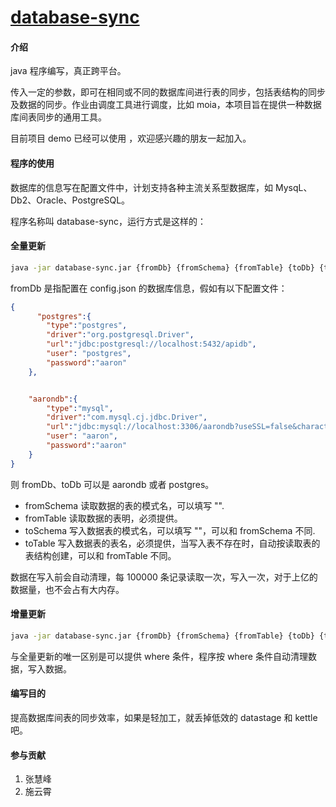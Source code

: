 # [database-sync](https://gitee.com/somenzz/table-sync)

#### 介绍

java 程序编写，真正跨平台。

传入一定的参数，即可在相同或不同的数据库间进行表的同步，包括表结构的同步及数据的同步。作业由调度工具进行调度，比如 moia，本项目旨在提供一种数据库间表同步的通用工具。

目前项目 demo 已经可以使用 ，欢迎感兴趣的朋友一起加入。

#### 程序的使用

数据库的信息写在配置文件中，计划支持各种主流关系型数据库，如 MysqL、Db2、Oracle、PostgreSQL。

程序名称叫 database-sync，运行方式是这样的：

#### 全量更新
```sh
java -jar database-sync.jar {fromDb} {fromSchema} {fromTable} {toDb} {toSchema} {toTable}
```
fromDb 是指配置在 config.json 的数据库信息，假如有以下配置文件：

```json
{
      "postgres":{
        "type":"postgres",
        "driver":"org.postgresql.Driver",
        "url":"jdbc:postgresql://localhost:5432/apidb",
        "user": "postgres",
        "password":"aaron"
    },


    "aarondb":{
        "type":"mysql",
        "driver":"com.mysql.cj.jdbc.Driver",
        "url":"jdbc:mysql://localhost:3306/aarondb?useSSL=false&characterEncoding=utf8&serverTimezone=UTC",
        "user": "aaron",
        "password":"aaron"
    }
}
```

则 fromDb、toDb 可以是 aarondb 或者 postgres。

- fromSchema 读取数据的表的模式名，可以填写 "".
- fromTable 读取数据的表明，必须提供。
- toSchema 写入数据表的模式名，可以填写 ""，可以和 fromSchema 不同.
- toTable 写入数据表的表名，必须提供，当写入表不存在时，自动按读取表的表结构创建，可以和 fromTable 不同。

数据在写入前会自动清理，每 100000 条记录读取一次，写入一次，对于上亿的数据量，也不会占有大内存。


#### 增量更新
```sh
java -jar database-sync.jar {fromDb} {fromSchema} {fromTable} {toDb} {toSchema} {toTable} [whereClause]
```
与全量更新的唯一区别是可以提供 where 条件，程序按 where 条件自动清理数据，写入数据。

#### 编写目的

提高数据库间表的同步效率，如果是轻加工，就丢掉低效的 datastage 和 kettle 吧。

#### 参与贡献

1. 张慧峰
2. 施云霄
